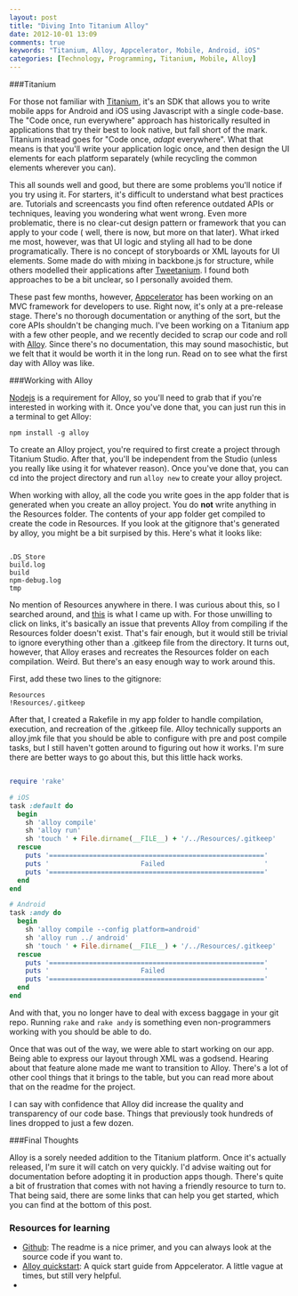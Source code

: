 ```yaml
---
layout: post
title: "Diving Into Titanium Alloy"
date: 2012-10-01 13:09
comments: true
keywords: "Titanium, Alloy, Appcelerator, Mobile, Android, iOS"
categories: [Technology, Programming, Titanium, Mobile, Alloy]
---
```


###Titanium

For those not familiar with [Titanium](http://appcelerator.com), it's an SDK
that allows you to write mobile apps for Android and iOS using Javascript with a
single code-base. The "Code once, run everywhere" approach has historically
resulted in applications that try their best to look native, but fall short of
the mark. Titanium instead goes for "Code once, *adapt* everywhere". What that
means is that you'll write your application logic once, and then design the UI
elements for each platform separately (while recycling the common elements
wherever you can).

This all sounds well and good, but there are some problems you'll notice if you
try using it. For starters, it's difficult to understand what best practices
are. Tutorials and screencasts you find often reference outdated APIs or
techniques, leaving you wondering what went wrong. Even more problematic, there
is no clear-cut design pattern or framework that you can apply to your code (
well, there is now, but more on that later). What irked me most, however, was
that UI logic and styling all had to be done programatically. There is no
concept of storyboards or XML layouts for UI elements. Some made do with mixing
in backbone.js for structure, while others modelled their applications after
[Tweetanium](https://github.com/appcelerator-titans/tweetanium). I found both
approaches to be a bit unclear, so I personally avoided them.

These past few months, however, [Appcelerator](http://appcelerator.com) has
been working on an MVC framework for developers to use. Right now, it's only
at a pre-release stage. There's no thorough documentation or anything of the
sort, but the core APIs shouldn't be changing much. I've been working on a
Titanium app with a few other people, and we recently decided to scrap our code
and roll with [Alloy](https://github.com/appcelerator/alloy). Since there's no
documentation, this may sound masochistic, but we felt that it would be worth it
in the long run. Read on to see what the first day with Alloy was like.




###Working with Alloy

[Nodejs](http://nodejs.org) is a requirement for Alloy, so you'll need to grab
that if you're interested in working with it. Once you've done that, you can
just run this in a terminal to get Alloy:

`npm install -g alloy`


To create an Alloy project, you're required to first create a project through
Titanium Studio. After that, you'll be independent from the Studio (unless you
really like using it for whatever reason). Once you've done that, you can cd
into the project directory and run `alloy new` to create your alloy project.

When working with alloy, all the code you write goes in the app folder that is
generated when you create an alloy project. You do **not** write anything in the
Resources folder. The contents of your app folder get compiled to create the
code in Resources. If you look at the gitignore that's generated by alloy, you
might be a bit surpised by this. Here's what it looks like:

``` text .gitignore

.DS_Store
build.log
build
npm-debug.log
tmp
```

No mention of Resources anywhere in there. I was curious about this, so I
searched around, and [this](http://jira.appcelerator.org/browse/TIMOB-10991) is
what I came up with. For those unwilling to click on links, it's basically an
issue that prevents Alloy from compiling if the Resources folder doesn't exist.
That's fair enough, but it would still be trivial to ignore everything other
than a .gitkeep file from the directory. It turns out, however, that Alloy
erases and recreates the Resources folder on each compilation. Weird. But
there's an easy enough way to work around this.

First, add these two lines to the gitignore:

    Resources
    !Resources/.gitkeep

After that, I created a Rakefile in my app folder to handle compilation,
execution, and recreation of the .gitkeep file. Alloy technically supports an
alloy.jmk file that you should be able to configure with pre and post compile
tasks, but I still haven't gotten around to figuring out how it works. I'm sure
there are better ways to go about this, but this little hack works.

``` ruby Rakefile

require 'rake'

# iOS
task :default do
  begin
    sh 'alloy compile'
    sh 'alloy run'
    sh 'touch ' + File.dirname(__FILE__) + '/../Resources/.gitkeep'
  rescue
    puts '======================================================'
    puts '                       Failed                         '
    puts '======================================================'
  end
end

# Android
task :andy do
  begin
    sh 'alloy compile --config platform=android'
    sh 'alloy run ../ android'
    sh 'touch ' + File.dirname(__FILE__) + '/../Resources/.gitkeep'
  rescue
    puts '======================================================'
    puts '                       Failed                         '
    puts '======================================================'
  end
end

```

And with that, you no longer have to deal with excess baggage in your git repo.
Running `rake` and `rake andy` is something even non-programmers working with
you should be able to do.

Once that was out of the way, we were able to start working on our app. Being
able to express our layout through XML was a godsend. Hearing about that
feature alone made me want to transition to Alloy. There's a lot of other cool
things that it brings to the table, but you can read more about that on the
readme for the project.

I can say with confidence that Alloy did increase the quality and transparency
of our code base. Things that previously took hundreds of lines dropped to just
a few dozen.


###Final Thoughts

Alloy is a sorely needed addition to the Titanium platform. Once it's actually
released, I'm sure it will catch on very quickly. I'd advise waiting out for
documentation before adopting it in production apps though. There's quite a bit
of frustration that comes with not having a friendly resource to turn to. That
being said, there are some links that can help you get started, which you can
find at the bottom of this post.



### Resources for learning
* [Github](https://github.com/appcelerator/alloy):
  The readme is a nice primer, and you can always look at the source code if
  you want to.
* [Alloy quickstart](http://projects.appcelerator.com/alloy/docs/Alloy-bootstrap/index.html):
  A quick start guide from Appcelerator. A little vague at times, but still
  very helpful.
*

